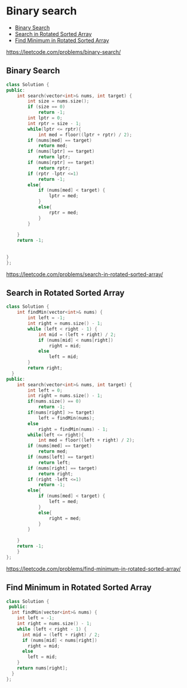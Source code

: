 # Binary search

+ [Binary Search](#binary-search)
+ [Search in Rotated Sorted Array](#search-in-rotated-sorted-array)
+ [Find Minimum in Rotated Sorted Array](#find-minimum-in-rotated-sorted-array)

https://leetcode.com/problems/binary-search/

## Binary Search

```C++
class Solution {
public:
    int search(vector<int>& nums, int target) {
        int size = nums.size();
        if (size == 0)
            return -1;
        int lptr = 0;
        int rptr = size - 1;
        while(lptr <= rptr){
            int med = floor((lptr + rptr) / 2);        
        if (nums[med] == target)
            return med;
        if (nums[lptr] == target)
            return lptr;
        if (nums[rptr] == target)
            return rptr;
        if (rptr -lptr <=1)
            return -1;
        else{
            if (nums[med] < target) {
                lptr = med;
            }
            else{
                rptr = med;
            }
        }
        
    }
    return -1;
    
    
}
};
```

https://leetcode.com/problems/search-in-rotated-sorted-array/

## Search in Rotated Sorted Array

```C++
class Solution {
    int findMin(vector<int>& nums) {
        int left = -1;
        int right = nums.size() - 1;
        while (left < right - 1) {
            int mid = (left + right) / 2;
            if (nums[mid] < nums[right])
                right = mid;
            else
                left = mid;
        }
        return right;
  }
public:
    int search(vector<int>& nums, int target) {
        int left = 0;
        int right = nums.size() - 1;
        if(nums.size() == 0)
            return -1;
        if(nums[right] >= target)
            left = findMin(nums);
        else
            right = findMin(nums) - 1;
        while(left <= right){
            int med = floor((left + right) / 2);        
        if (nums[med] == target)
            return med;
        if (nums[left] == target)
            return left;
        if (nums[right] == target)
            return right;
        if (right -left <=1)
            return -1;
        else{
            if (nums[med] < target) {
                left = med;
            }
            else{
                right = med;
            }
        }
        
    }
    return -1;
    }
};
```

https://leetcode.com/problems/find-minimum-in-rotated-sorted-array/

## Find Minimum in Rotated Sorted Array

```C++
class Solution {
 public:
  int findMin(vector<int>& nums) {
    int left = -1;
    int right = nums.size() - 1;
    while (left < right - 1) {
      int mid = (left + right) / 2;
      if (nums[mid] < nums[right])
        right = mid;
      else
        left = mid;
    }
    return nums[right];
  }
};
```
